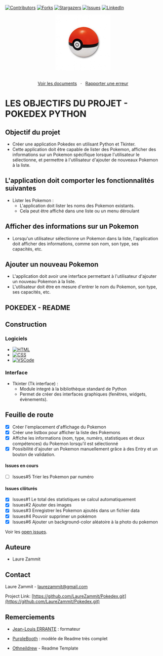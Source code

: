 [![Contributors][contributors-shield]][contributors-url]
[![Forks][forks-shield]][forks-url]
[![Stargazers][stars-shield]][stars-url]
[![Issues][issues-shield]][issues-url]
[![LinkedIn][linkedin-shield]][linkedin-url]

<div align="center">
  <a href="https://laurezammit.github.io/Pokedex/">
    <img src="img/pokeball.jpg" alt="Pokeball" width="180">
  </a>
</div>

<p align="center">
    <br>
    <a href="https://github.com/LaureZammit/Pokedex">Voir les documents</a>
    &nbsp;
    ·
    &nbsp;
    <a href="https://github.com/LaureZammit/Pokedex/issues">Rapporter une erreur</a>
  </p>

# LES OBJECTIFS DU PROJET - POKEDEX PYTHON

## Objectif du projet
* Créer une application Pokedex en utilisant Python et Tkinter.
* Cette application doit être capable de lister des Pokemon, afficher des informations sur un Pokemon spécifique lorsque l'utilisateur le sélectionne, et permettre à l'utilisateur d'ajouter de nouveaux Pokemon à la liste.

## L'application doit comporter les fonctionnalités suivantes
* Lister les Pokemon :
    * L'application doit lister les noms des Pokemon existants.
    * Cela peut être affiché dans une liste ou un menu déroulant

## Afficher des informations sur un Pokemon
* Lorsqu'un utilisateur sélectionne un Pokemon dans la liste, l'application doit afficher des informations, comme son nom, son type, ses capacités, etc.

## Ajouter un nouveau Pokemon
* L'application doit avoir une interface permettant à l'utilisateur d'ajouter un nouveau Pokemon à la liste.
* L'utilisateur doit être en mesure d'entrer le nom du Pokemon, son type, ses capacités, etc.

## POKEDEX - README

## Construction

### Logiciels
* [![HTML][Html]][Html-url]
* [![CSS][Css]][Css-url]
* [![VSCode][Vscode]][Vscode-url]

### Interface
* Tkinter (Tk interface) :
    * Module integré à la bibliothèque standard de Python
    * Permet de créer des interfaces graphiques (fenêtres, widgets, évènements).

## Feuille de route

* [x] Créer l'emplacement d'affichage du Pokemon
* [x] Créer une listbox pour afficher la liste des Pokemons
* [x] Affiche les informations (nom, type, numéro, statistiques et deux compétences) du Pokemon lorsqu'il est sélectionné
* [x] Possibilité d'ajouter un Pokemon manuellement grâce à des Entry et un bouton de validation.

#### Issues en cours
* [ ] Issues#5 Trier les Pokemon par numéro

#### Issues clôturés
* [x] Issues#1 Le total des statistiques se calcul automatiquement
* [x] Issues#2 Ajouter des images
* [x] Issues#3 Enregistrer les Pokemon ajoutés dans un fichier data
* [x] Issues#4 Pouvoir supprimer un pokémon
* [x] Issues#6 Ajouter un background-color aléatoire à la photo du pokemon

Voir les [open issues](https://github.com/LaureZammit/Pokedex/issues).

## Auteure

* Laure Zammit


## Contact

Laure Zammit - laurezammit@gmail.com

Project Link: [https://github.com/LaureZammit/Pokedex.git](https://github.com/LaureZammit/Pokedex.git)


## Remerciements

* [Jean-Louis ERRANTE](https://www.errantecreation.com/) : formateur

* [PurpleBooth](https://github.com/PurpleBooth/a-good-readme-template) : modèle de Readme très complet
* [Othneildrew](https://github.com/othneildrew/Best-README-Template/blob/master/README.md) - Readme Template

<!-- MARKDOWN LINKS & IMAGES -->
<!-- https://www.markdownguide.org/basic-syntax/#reference-style-links -->
[contributors-shield]: https://img.shields.io/github/contributors/LaureZammit/Pokedex.svg?style=for-the-badge
[contributors-url]: https://github.com/LaureZammit/Pokedex/graphs/contributors
[forks-shield]: https://img.shields.io/github/forks/LaureZammit/Pokedex.svg?style=for-the-badge
[forks-url]: https://github.com/LaureZammit/Pokedex/forks
[stars-shield]: https://img.shields.io/github/stars/LaureZammit/Pokedex.svg?style=for-the-badge
[stars-url]: https://github.com/LaureZammit/Pokedex/stargazers
[issues-shield]: https://img.shields.io/github/issues/LaureZammit/Pokedex.svg?style=for-the-badge
[issues-url]: https://github.com/LaureZammit/Pokedex/issues

[linkedin-shield]: https://img.shields.io/badge/-LinkedIn-black.svg?style=for-the-badge&logo=linkedin&colorB=555
[linkedin-url]: https://www.linkedin.com/in/laure-zammit-84a3b3150/

[Html]: https://img.shields.io/badge/HTML-E34F26
[Html-url]: https://developer.mozilla.org/fr/docs/Web/HTML
[Css]: https://img.shields.io/badge/CSS-1572B6
[Css-url]: https://developer.mozilla.org/fr/docs/Learn/Getting_started_with_the_web/CSS_basics
[Vscode]: https://img.shields.io/badge/VSCode-007ACC
[Vscode-url]: https://code.visualstudio.com/
